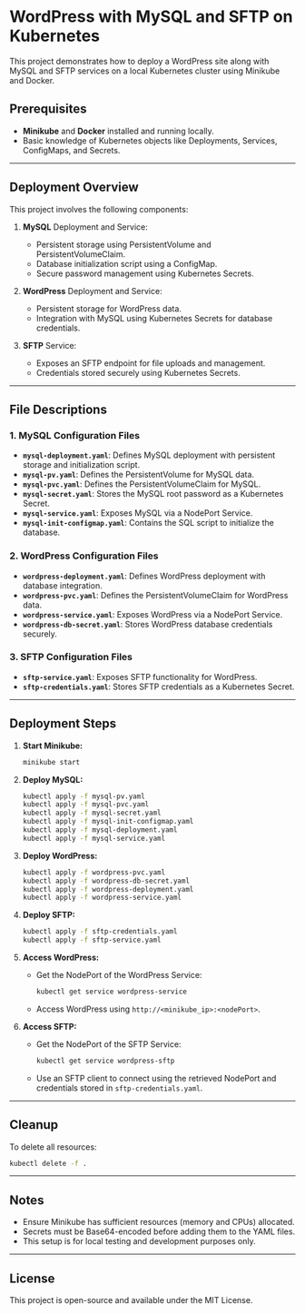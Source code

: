 # WordPress with MySQL and SFTP on Kubernetes

This project demonstrates how to deploy a WordPress site along with MySQL and SFTP services on a local Kubernetes cluster using Minikube and Docker.

## Prerequisites
- **Minikube** and **Docker** installed and running locally.
- Basic knowledge of Kubernetes objects like Deployments, Services, ConfigMaps, and Secrets.

---

## Deployment Overview
This project involves the following components:
1. **MySQL** Deployment and Service:
   - Persistent storage using PersistentVolume and PersistentVolumeClaim.
   - Database initialization script using a ConfigMap.
   - Secure password management using Kubernetes Secrets.

2. **WordPress** Deployment and Service:
   - Persistent storage for WordPress data.
   - Integration with MySQL using Kubernetes Secrets for database credentials.

3. **SFTP** Service:
   - Exposes an SFTP endpoint for file uploads and management.
   - Credentials stored securely using Kubernetes Secrets.

---

## File Descriptions
### 1. MySQL Configuration Files
- **`mysql-deployment.yaml`**: Defines MySQL deployment with persistent storage and initialization script.
- **`mysql-pv.yaml`**: Defines the PersistentVolume for MySQL data.
- **`mysql-pvc.yaml`**: Defines the PersistentVolumeClaim for MySQL.
- **`mysql-secret.yaml`**: Stores the MySQL root password as a Kubernetes Secret.
- **`mysql-service.yaml`**: Exposes MySQL via a NodePort Service.
- **`mysql-init-configmap.yaml`**: Contains the SQL script to initialize the database.

### 2. WordPress Configuration Files
- **`wordpress-deployment.yaml`**: Defines WordPress deployment with database integration.
- **`wordpress-pvc.yaml`**: Defines the PersistentVolumeClaim for WordPress data.
- **`wordpress-service.yaml`**: Exposes WordPress via a NodePort Service.
- **`wordpress-db-secret.yaml`**: Stores WordPress database credentials securely.

### 3. SFTP Configuration Files
- **`sftp-service.yaml`**: Exposes SFTP functionality for WordPress.
- **`sftp-credentials.yaml`**: Stores SFTP credentials as a Kubernetes Secret.

---

## Deployment Steps

1. **Start Minikube:**
   ```bash
   minikube start
   ```

2. **Deploy MySQL:**
   ```bash
   kubectl apply -f mysql-pv.yaml
   kubectl apply -f mysql-pvc.yaml
   kubectl apply -f mysql-secret.yaml
   kubectl apply -f mysql-init-configmap.yaml
   kubectl apply -f mysql-deployment.yaml
   kubectl apply -f mysql-service.yaml
   ```

3. **Deploy WordPress:**
   ```bash
   kubectl apply -f wordpress-pvc.yaml
   kubectl apply -f wordpress-db-secret.yaml
   kubectl apply -f wordpress-deployment.yaml
   kubectl apply -f wordpress-service.yaml
   ```

4. **Deploy SFTP:**
   ```bash
   kubectl apply -f sftp-credentials.yaml
   kubectl apply -f sftp-service.yaml
   ```

5. **Access WordPress:**
   - Get the NodePort of the WordPress Service:
     ```bash
     kubectl get service wordpress-service
     ```
   - Access WordPress using `http://<minikube_ip>:<nodePort>`.

6. **Access SFTP:**
   - Get the NodePort of the SFTP Service:
     ```bash
     kubectl get service wordpress-sftp
     ```
   - Use an SFTP client to connect using the retrieved NodePort and credentials stored in `sftp-credentials.yaml`.

---

## Cleanup
To delete all resources:
```bash
kubectl delete -f .
```

---

## Notes
- Ensure Minikube has sufficient resources (memory and CPUs) allocated.
- Secrets must be Base64-encoded before adding them to the YAML files.
- This setup is for local testing and development purposes only.

---

## License
This project is open-source and available under the MIT License.

